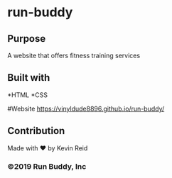 # run-buddy

## Purpose
A website that offers fitness training services

## Built with
*HTML
*CSS

#Website
https://vinyldude8896.github.io/run-buddy/

## Contribution
Made with ❤️ by Kevin Reid

### ©️2019 Run Buddy, Inc 
